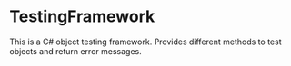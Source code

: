 # TestingFramework
This is a C# object testing framework. Provides different methods to test objects and return error messages.
